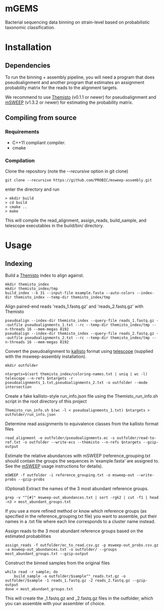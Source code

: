 # mGEMS

Bacterial sequencing data binning on strain-level based on probabilistic taxonomic classification.

# Installation
## Dependencies
To run the binning + assembly pipeline, you will need a program that
does pseudoalignment and another program that estimates an assignment
probability matrix for the reads to the alignment targets.

We recommend to use [Themisto](https://github.com/jnalanko/themisto)
(v0.1.1 or newer) for pseudoalignment and
[mSWEEP](https://github.com/probic/msweep-assembly) (v1.3.2 or newer)
for estimating the probability matrix.

## Compiling from source
### Requirements
- C++11 compliant compiler.
- cmake

### Compilation
Clone the repository (note the *--recursive* option in git clone)
```
git clone --recursive https://github.com/PROBIC/msweep-assembly.git
```
enter the directory and run
```
> mkdir build
> cd build
> cmake ..
> make
```
This will compile the read_alignment, assign_reads, build_sample, and telescope executables in the build/bin/ directory.

# Usage
## Indexing
Build a [Themisto](https://github.com/jnalanko/themisto) index to
align against.
```
mkdir themisto_index
mkdir themisto_index/tmp
build_index --k 31 --input-file example.fasta --auto-colors --index-dir themisto_index --temp-dir themisto_index/tmp
```

Align paired-end reads 'reads_1.fastq.gz' and 'reads_2.fastq.gz' with Themisto
```
pseudoalign --index-dir themisto_index --query-file reads_1.fastq.gz --outfile pseudoalignments_1.txt --rc --temp-dir themisto_index/tmp --n-threads 16 --mem-megas 8192
pseudoalign --index-dir themisto_index --query-file reads_2.fastq.gz --outfile pseudoalignments_2.txt --rc --temp-dir themisto_index/tmp --n-threads 16 --mem-megas 8192
```

Convert the pseudoalignment to
[kallisto](https://github.com/pachterlab/kallisto) format using
[telescope](https://github.com/tmaklin/telescope) (supplied with the msweep-assembly installation).
```
mkdir outfolder

ntargets=$(sort themisto_index/coloring-names.txt | uniq | wc -l)
telescope --n-refs $ntargets -r pseudoalignments_1.txt,pseudoalignments_2.txt -o outfolder --mode intersection
```

Create a fake kallisto-style run_info.json file using the
Themisto_run_info.sh script in the root directory of this project
```
Themisto_run_info.sh $(wc -l < pseudoalignments_1.txt) $ntargets > outfolder/run_info.json
```

Determine read assignments to equivalence classes from the kallisto
format files
```
read_alignment -e outfolder/pseudoalignments.ec -s outfolder/read-to-ref.txt -o outfolder --write-ecs --themisto --n-refs $ntargets --gzip-output
```

Estimate the relative abundances with mSWEEP (reference_grouping.txt
should contain the groups the sequences in 'example.fasta' are
assigned to. See the [mSWEEP](https://github.com/probic/msweep-assembly) usage instructions for details).
```
mSWEEP -f outfolder -i reference_grouping.txt -o msweep-out --write-probs --gzip-probs
```

(Optional) Extract the names of the 3 most abundant reference
groups.
```
grep -v "^[#]" msweep-out_abundances.txt | sort -rgk2 | cut -f1 | head -n3 > most_abundant_groups.txt
```
If you use a more refined method or know which reference groups (as
specified in the reference_grouping.txt file) you want to assemble,
put their names in a .txt file where each line corresponds to a
cluster name instead.

Assign reads to the 3 most abundant reference groups based on the estimated probabilities
```
assign_reads -f outfolder/ec_to_read.csv.gz -p msweep-out_probs.csv.gz -a msweep-out_abundances.txt -o outfolder/ --groups most_abundant_groups.txt --gzip-output
```

Construct the binned samples from the original files

```
while read -r sample; do
	build_sample -a outfolder/$sample""_reads.txt.gz -o outfolder/$sample -1 reads_1.fastq.gz -2 reads_2.fastq.gz --gzip-output
done < most_abundant_groups.txt
```
This will create the <group name>_1.fastq.gz and <group
name>_2.fastq.gz files in the outfolder, which you can assemble with
your assembler of choice.
